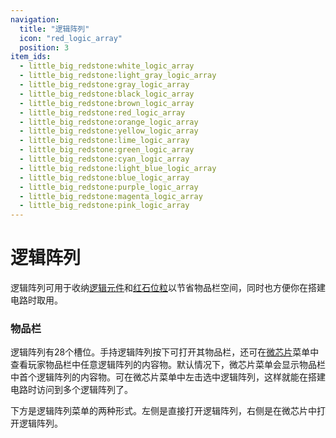 ```yaml
---
navigation:
  title: "逻辑阵列"
  icon: "red_logic_array"
  position: 3
item_ids:
  - little_big_redstone:white_logic_array
  - little_big_redstone:light_gray_logic_array
  - little_big_redstone:gray_logic_array
  - little_big_redstone:black_logic_array
  - little_big_redstone:brown_logic_array
  - little_big_redstone:red_logic_array
  - little_big_redstone:orange_logic_array
  - little_big_redstone:yellow_logic_array
  - little_big_redstone:lime_logic_array
  - little_big_redstone:green_logic_array
  - little_big_redstone:cyan_logic_array
  - little_big_redstone:light_blue_logic_array
  - little_big_redstone:blue_logic_array
  - little_big_redstone:purple_logic_array
  - little_big_redstone:magenta_logic_array
  - little_big_redstone:pink_logic_array
---
```


# 逻辑阵列

<FloatingColumn align="right">
	<PaddedBox left="5">
		<RecipeFor id="red_logic_array" />
	</PaddedBox>
</FloatingColumn>

<FloatingColumn>
	<PaddedBox left="5" right="10" bottom="0">
		<Row gap="1">
			<ItemImage id="red_logic_array" />
			<ItemImage id="orange_logic_array" />
			<ItemImage id="yellow_logic_array" />
			<ItemImage id="lime_logic_array" />
		</Row>
		<Row gap="1">
			<ItemImage id="green_logic_array" />
			<ItemImage id="cyan_logic_array" />
			<ItemImage id="light_blue_logic_array" />
			<ItemImage id="blue_logic_array" />
		</Row>
		<Row gap="1">
			<ItemImage id="purple_logic_array" />
			<ItemImage id="magenta_logic_array" />
			<ItemImage id="pink_logic_array" />
			<ItemImage id="brown_logic_array" />
		</Row>
		<Row gap="1">
			<ItemImage id="white_logic_array" />
			<ItemImage id="light_gray_logic_array" />
			<ItemImage id="gray_logic_array" />
			<ItemImage id="black_logic_array" />
		</Row>
	</PaddedBox>
</FloatingColumn>

逻辑阵列可用于收纳[逻辑元件](logic/introduction.md)和[红石位粒](redstone_bits.md)以节省物品栏空间，同时也方便你在搭建电路时取用。

### 物品栏

逻辑阵列有28个槽位。手持逻辑阵列按下&zwnj;**<KeyBind id="key.use" />**&zwnj;可打开其物品栏，还可在[微芯片](microchips.md)菜单中查看玩家物品栏中任意逻辑阵列的内容物。默认情况下，微芯片菜单会显示物品栏中首个逻辑阵列的内容物。可在微芯片菜单中左击选中逻辑阵列，这样就能在搭建电路时访问到多个逻辑阵列了。

下方是逻辑阵列菜单的两种形式。左侧是直接打开逻辑阵列，右侧是在微芯片中打开逻辑阵列。

<FloatingImage src="assets/logic_array_menu.png" />

<FloatingImage src="assets/logic_array_in_microchip_menu.png" />